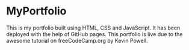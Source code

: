 # MyPortfolio
This is my portfolio built using HTML, CSS and JavaScript. It has been deployed with the help of GitHub pages.  This portfolio is live due to the awesome tutorial on freeCodeCamp.org by Kevin Powell.
